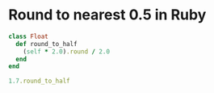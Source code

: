 # Round to nearest 0.5 in Ruby

```ruby
class Float
  def round_to_half
    (self * 2.0).round / 2.0
  end
end

1.7.round_to_half
```
